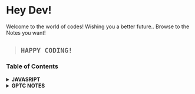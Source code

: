 # Hey Dev!

Welcome to the world of codes! Wishing you a better future..
Browse to the Notes you want!

> ## `HAPPY CODING!`

### Table of Contents

<details>
    <summary>
        <b>JAVASRIPT</b> 
    </summary>
    <ul>
        <li>ES6</li>
        <li><a href="dev-thakku.github.io/Notes/javascript/regex">Regular Expressions</a></li>
        <li>ES6</li>
        <li>ES6</li>
    </ul>
</details>

<details>
    <summary>
        <b>GPTC NOTES</b> 
    </summary>
    <ul>
        <li><a href="/ds"> Data Structure</a></li>
    </ul>
</details>

